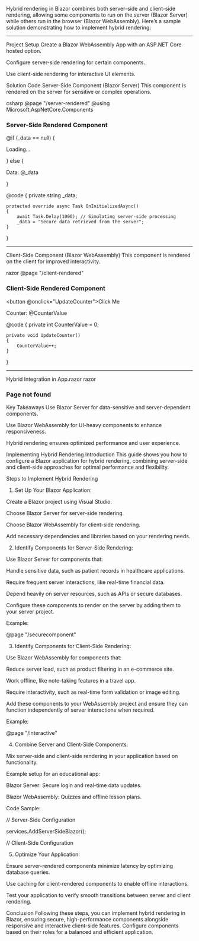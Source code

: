 Hybrid rendering in Blazor combines both server-side and client-side rendering, allowing some components to run on the server (Blazor Server) while others run in the browser (Blazor WebAssembly). Here’s a sample solution demonstrating how to implement hybrid rendering:


-----------------------------------------------------------------------------------------------------------

Project Setup
Create a Blazor WebAssembly App with an ASP.NET Core hosted option.

Configure server-side rendering for certain components.

Use client-side rendering for interactive UI elements.

Solution Code
Server-Side Component (Blazor Server)
This component is rendered on the server for sensitive or complex operations.

csharp
@page "/server-rendered"
@using Microsoft.AspNetCore.Components

<h3>Server-Side Rendered Component</h3>

@if (_data == null)
{
    <p>Loading...</p>
}
else
{
    <p>Data: @_data</p>
}

@code {
    private string _data;

    protected override async Task OnInitializedAsync()
    {
        await Task.Delay(1000); // Simulating server-side processing
        _data = "Secure data retrieved from the server";
    }
}


---------------------------------------------------------------------------------------------------------------------------------------------------------------------------------------

Client-Side Component (Blazor WebAssembly)
This component is rendered on the client for improved interactivity.

razor
@page "/client-rendered"

<h3>Client-Side Rendered Component</h3>

<button @onclick="UpdateCounter">Click Me</button>
<p>Counter: @CounterValue</p>

@code {
    private int CounterValue = 0;

    private void UpdateCounter()
    {
        CounterValue++;
    }
}

---------------------------------------------------------------------------------------------------------------------------------------------------------------------------------------


Hybrid Integration in App.razor
razor
<Router AppAssembly="@typeof(Program).Assembly">
    <Found Context="routeData">
        <RouteView RouteData="@routeData" />
    </Found>
    <NotFound>
        <h3>Page not found</h3>
    </NotFound>
</Router>
Key Takeaways
Use Blazor Server for data-sensitive and server-dependent components.

Use Blazor WebAssembly for UI-heavy components to enhance responsiveness.

Hybrid rendering ensures optimized performance and user experience.


Implementing Hybrid Rendering
Introduction
This guide shows you how to configure a Blazor application for hybrid rendering, combining server-side and client-side approaches for optimal performance and flexibility.

Steps to Implement Hybrid Rendering
1. Set Up Your Blazor Application:

Create a Blazor project using Visual Studio.

Choose Blazor Server for server-side rendering.

Choose Blazor WebAssembly for client-side rendering.

Add necessary dependencies and libraries based on your rendering needs.

2. Identify Components for Server-Side Rendering:

Use Blazor Server for components that:

Handle sensitive data, such as patient records in healthcare applications.

Require frequent server interactions, like real-time financial data.

Depend heavily on server resources, such as APIs or secure databases.

Configure these components to render on the server by adding them to your server project.

Example: 

@page "/securecomponent"

<SecureComponent />

3. Identify Components for Client-Side Rendering:

Use Blazor WebAssembly for components that:

Reduce server load, such as product filtering in an e-commerce site.

Work offline, like note-taking features in a travel app.

Require interactivity, such as real-time form validation or image editing.

Add these components to your WebAssembly project and ensure they can function independently of server interactions when required.

Example:

@page "/interactive"

<InteractiveForm />

4. Combine Server and Client-Side Components:

Mix server-side and client-side rendering in your application based on functionality.

Example setup for an educational app:

Blazor Server: Secure login and real-time data updates.

Blazor WebAssembly: Quizzes and offline lesson plans.

Code Sample:

// Server-Side Configuration

services.AddServerSideBlazor();  

// Client-Side Configuration

<script src="_framework/blazor.webassembly.js"></script>

5. Optimize Your Application:

Ensure server-rendered components minimize latency by optimizing database queries.

Use caching for client-rendered components to enable offline interactions.

Test your application to verify smooth transitions between server and client rendering.

Conclusion
Following these steps, you can implement hybrid rendering in Blazor, ensuring secure, high-performance components alongside responsive and interactive client-side features. Configure components based on their roles for a balanced and efficient application.